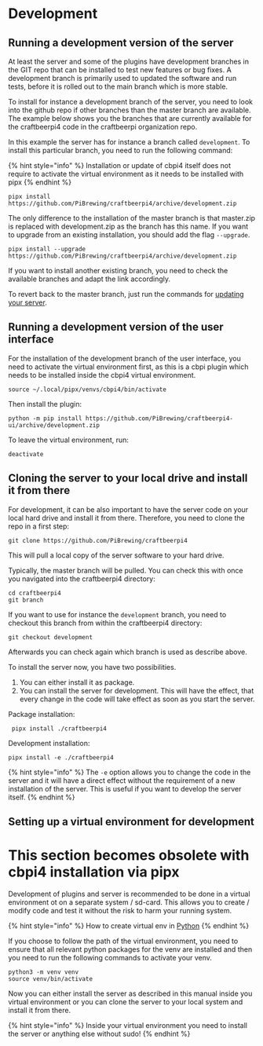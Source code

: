 # Development

## Running a development version of the server

At least the server and some of the plugins have development branches in the GIT repo that can be installed to test new features or bug fixes. A development branch is primarily used to updated the software and run tests, before it is rolled out to the main branch which is more stable.

To install for instance a development branch of the server, you need to look into the github repo if other branches than the master branch are available. The example below shows you the branches that are currently available for the craftbeerpi4 code in the craftbeerpi organization repo.


In this example the server has for instance a branch called `development`. To install this particular branch, you need to run the following command:

{% hint style="info" %} 
Installation or update of cbpi4 itself does not require to activate the virtual environment as it needs to be installed with pipx
{% endhint %}

```
pipx install https://github.com/PiBrewing/craftbeerpi4/archive/development.zip
```

The only difference to the installation of the master branch is that master.zip is replaced with development.zip as the branch has this name. If you want to upgrade from an existing installation, you should add the flag `--upgrade`.

```
pipx install --upgrade https://github.com/PiBrewing/craftbeerpi4/archive/development.zip
```

If you want to install another existing branch, you need to check the available branches and adapt the link accordingly.

To revert back to the master branch, just run the commands for [updating your server](../server-installation.md#updating-the-server).

## Running a development version of the user interface

For the installation of the development branch of the user interface, you need to activate the virtual environment first, as this is a cbpi plugin which needs to be installed inside the cbpi4 virtual environment. 

```
source ~/.local/pipx/venvs/cbpi4/bin/activate
```

Then install the plugin:

```
python -m pip install https://github.com/PiBrewing/craftbeerpi4-ui/archive/development.zip
```

To leave the virtual environment, run:

```
deactivate
```


## Cloning the server to your local drive and install it from there

For development, it can be also important to have the server code on your local hard drive and install it from there. Therefore, you need to clone the repo in a first step:

```
git clone https://github.com/PiBrewing/craftbeerpi4
```

This will pull a local copy of the server software to your hard drive.

Typically, the master branch will be pulled. You can check this with once you navigated into the craftbeerpi4 directory:

```
cd craftbeerpi4
git branch
```

If you want to use for instance the `development` branch, you need to checkout this branch from within the craftbeerpi4 directory:

```
git checkout development
```

Afterwards you can check again which branch is used as describe above.

To install the server now, you have two possibilities. 

1. You can either install it as package.
2. You can install the server for development. This will have the effect, that every change in the code will take effect as soon as you start the server.


Package installation:

```
 pipx install ./craftbeerpi4
```

Development installation:

```
pipx install -e ./craftbeerpi4
```
{% hint style="info" %}
The `-e` option allows you to change the code in the server and it will have a direct effect without the requirement of a new installation of the server. This is useful if you want to develop the server itself.
{% endhint %}

## Setting up a virtual environment for development&#x20;

# This section becomes obsolete with cbpi4 installation via pipx

Development of plugins and server is recommended to be done in a virtual environment ot on a separate system / sd-card. This allows you to create / modify code and test it without the risk to harm your running system.

{% hint style="info" %} 
How to create virtual env in [Python](https://docs.python.org/3/tutorial/venv.html)
{% endhint %}

If you choose to follow the path of the virtual environment, you need to ensure that all relevant python packages for the venv are installed and then you need to run the following commands to activate your venv.

```
python3 -m venv venv
source venv/bin/activate
```

Now you can either install the server as described in this manual inside you virtual environment or you can clone the server to your local system and install it from there.

{% hint style="info" %} 
Inside your virtual environment you need to  install the server or anything else without sudo!
{% endhint %}

